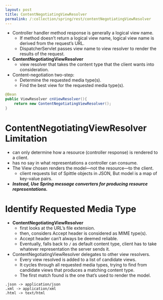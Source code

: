 ```yaml
---
layout: post
title: ContentNegotiatingViewResolver
permalink: /:collection/spring/rest/contentNegotiatingViewResolver
---
```


- Controller handler method response is generally a logical view name.
  - If method doesn’t return a logical view name, logical view name is derived from the request’s URL.
  - DispatcherServlet passes view name to view resolver to render the results of the request.
- **ContentNegotiatingViewResolver**
  - view resolver that takes the content type that the client wants into consideration.
- Content-negotiation two-step:
  - Determine the requested media type(s).
  - Find the best view for the requested media type(s).

```java
@Bean
public ViewResolver cnViewResolver(){
    return new ContentNegotiatingViewResolver();
}
```

# ContentNegotiatingViewResolver Limitation
- can only determine how a resource (controller response) is rendered to a client.
- has no say in what representations a controller can consume.
- The View chosen renders the model—not the resource—to the client.
  - client requests list of Spittle objects in JSON, But model is a map of key-value pairs.
- ***Instead, Use Spring message converters for producing resource representations.***

# Identify Requested Media Type

- **ContentNegotiatingViewResolver**
  - first looks at the URL’s file extension.
  - then, considers Accept header is considered as MIME type(s).
  - Accept header can’t always be deemed reliable.
  - Eventually, falls back to `/` as default content type, client has to take whatever representation the server sends it.
- ContentNegotiatingViewResolver delegates to other view resolvers.
  - Every view resolved is added to a list of candidate views.
  - It cycles through all requested media types, trying to find from candidate views that produces a matching content type.
  - The first match found is the one that’s used to render the model.

```
.json -> application/json
.xml -> application/xml
.html -> text/html
```